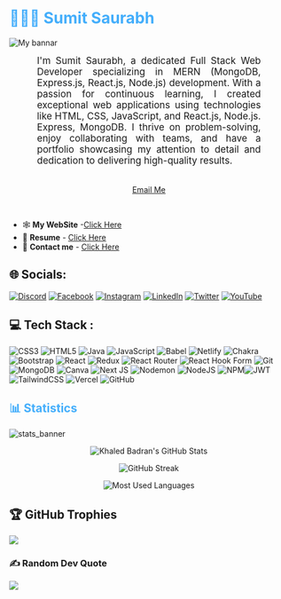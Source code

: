 <h1 style="color: #44AEFB;"> 👨🏻‍💻 Sumit Saurabh </h1>

![My bannar](https://github.com/Sumit-Saurabh98/Sumit-Saurabh98/assets/105351295/c0384855-945a-48d0-8dbe-dd364f4956bc)

<p align:"center" style="text-align: justify; margin: 0 50px; font-size: 17px;" >
   I'm Sumit Saurabh, a dedicated Full Stack Web Developer specializing in MERN (MongoDB, Express.js, React.js, Node.js) development. With a passion for continuous learning, I created exceptional web applications using technologies like HTML, CSS, JavaScript, and React.js, Node.js. Express, MongoDB.
 I thrive on problem-solving, enjoy collaborating with teams, and have a portfolio showcasing my attention to detail and dedication to delivering high-quality results. 
<br>
<br>
<div align="center">

[Email Me](mailto:sumitsaurabh112@gmail.com)
</div>
</p>    
<br/>

- 🕸️ <b>My WebSite</b> -<a href= "https://sumit-saurabh98.github.io">Click Here</a> <br/>
- 📃 <b>Resume</b> - <a href= "https://www.dropbox.com/s/6gn2ow2n6oygqgy/Sumit-Saurabh-Resume.pdf?dl=0" >Click Here</a><br/>
- 📨 <b>Contact me</b> - <a href= "https://mail.google.com/mail/u/0/?fs=1&tf=cm&source=mailto&to=sumitsaurabh112@gmail.com">Click Here</a>



<!-- Languages and Tools -->

## 🌐 Socials:
[![Discord](https://img.shields.io/badge/Discord-%237289DA.svg?logo=discord&logoColor=white)](https://discord.gg/cJs9e4ex) [![Facebook](https://img.shields.io/badge/Facebook-%231877F2.svg?logo=Facebook&logoColor=white)](https://www.facebook.com/sumit.saurabh.771) [![Instagram](https://img.shields.io/badge/Instagram-%23E4405F.svg?logo=Instagram&logoColor=white)](https://www.instagram.com/sumit_saurabh_ig/) [![LinkedIn](https://img.shields.io/badge/LinkedIn-%230077B5.svg?logo=linkedin&logoColor=white)](https://www.linkedin.com/in/sumit-saurabh-98ss/) [![Twitter](https://img.shields.io/badge/Twitter-%231DA1F2.svg?logo=Twitter&logoColor=white)](https://twitter.com/sumit_saurabh_t) [![YouTube](https://img.shields.io/badge/YouTube-%23FF0000.svg?logo=YouTube&logoColor=white)](https://www.youtube.com/@FactoMystic) 

## 💻 Tech Stack :
 ![CSS3](https://img.shields.io/badge/css3-%231572B6.svg?style=for-the-badge&logo=css3&logoColor=white) ![HTML5](https://img.shields.io/badge/html5-%23E34F26.svg?style=for-the-badge&logo=html5&logoColor=white) ![Java](https://img.shields.io/badge/java-%23ED8B00.svg?style=for-the-badge&logo=java&logoColor=white) ![JavaScript](https://img.shields.io/badge/javascript-%23323330.svg?style=for-the-badge&logo=javascript&logoColor=%23F7DF1E) ![Babel](https://img.shields.io/badge/Babel-F9DC3e?style=for-the-badge&logo=babel&logoColor=black) ![Netlify](https://img.shields.io/badge/netlify-%23000000.svg?style=for-the-badge&logo=netlify&logoColor=#00C7B7) ![Chakra](https://img.shields.io/badge/chakra-%234ED1C5.svg?style=for-the-badge&logo=chakraui&logoColor=white) ![Bootstrap](https://img.shields.io/badge/bootstrap-%23563D7C.svg?style=for-the-badge&logo=bootstrap&logoColor=white) ![React](https://img.shields.io/badge/react-%2320232a.svg?style=for-the-badge&logo=react&logoColor=%2361DAFB) ![Redux](https://img.shields.io/badge/redux-%23593d88.svg?style=for-the-badge&logo=redux&logoColor=white) ![React Router](https://img.shields.io/badge/React_Router-CA4245?style=for-the-badge&logo=react-router&logoColor=white) ![React Hook Form](https://img.shields.io/badge/React%20Hook%20Form-%23EC5990.svg?style=for-the-badge&logo=reacthookform&logoColor=white) ![Git](https://img.shields.io/badge/git-%23F05033.svg?style=for-the-badge&logo=git&logoColor=white) ![MongoDB](https://img.shields.io/badge/MongoDB-%234ea94b.svg?style=for-the-badge&logo=mongodb&logoColor=white) ![Canva](https://img.shields.io/badge/Canva-%2300C4CC.svg?style=for-the-badge&logo=Canva&logoColor=white)	![Next JS](https://img.shields.io/badge/Next-black?style=for-the-badge&logo=next.js&logoColor=white)	![Nodemon](https://img.shields.io/badge/NODEMON-%23323330.svg?style=for-the-badge&logo=nodemon&logoColor=%BBDEAD) ![NodeJS](https://img.shields.io/badge/node.js-6DA55F?style=for-the-badge&logo=node.js&logoColor=white) ![NPM](https://img.shields.io/badge/NPM-%23CB3837.svg?style=for-the-badge&logo=npm&logoColor=white)![JWT](https://img.shields.io/badge/JWT-black?style=for-the-badge&logo=JSON%20web%20tokens) ![TailwindCSS](https://img.shields.io/badge/tailwindcss-%2338B2AC.svg?style=for-the-badge&logo=tailwind-css&logoColor=white) ![Vercel](https://img.shields.io/badge/vercel-%23000000.svg?style=for-the-badge&logo=vercel&logoColor=white) ![GitHub](https://img.shields.io/badge/github-%23121011.svg?style=for-the-badge&logo=github&logoColor=white) 


<!-- Statistics -->

<h2 style="color: #44AEFB">📊 Statistics</h2>

![stats_banner](https://user-images.githubusercontent.com/78341798/194534778-d662496c-ae00-4e8d-ae9b-b90912054e7f.gif)

<!-- Begin Stats Cards -->
<!-- Resources:  -->
<!-- Github & Languages Stats: https://github.com/anuraghazra/github-readme-stats --> 
<!-- Streak Stats: https://github.com/denvercoder1/github-readme-streak-stats -->
<!-- Change the value after ?username= to your GitHub username. -->
<div class="stats" align="center">

![Khaled Badran's GitHub Stats](https://github-readme-stats.vercel.app/api?username=Sumit-Saurabh98&hide=stars&count_private=true&show_icons=true&theme=algolia&border_radius=20)

![GitHub Streak](https://streak-stats.demolab.com?user=Sumit-Saurabh98&count_private=true&theme=algolia&border_radius=20)

<!-- ![Most Used Languages](https://github-readme-stats.vercel.app/api/top-langs/?username=KhaledBadranDev&show_icons=true&theme=algolia&border_radius=20) -->
    
<!-- compact programming languages layout -->
![Most Used Languages](https://github-readme-stats.vercel.app/api/top-langs/?username=Sumit-Saurabh98&layout=compact&show_icons=true&theme=algolia&border_radius=20)
</div>

## 🏆 GitHub Trophies 
![](https://github-profile-trophy.vercel.app/?username=sumit-saurabh98&theme=onedark&no-frame=false&no-bg=true&margin-w=4)

### ✍️ Random Dev Quote
![](https://quotes-github-readme.vercel.app/api?type=horizontal&theme=radical)

<!--  End Stats Cards -->


<!-- 
🔗 Links 🔗
- My GitHub Portfolio Page:
https://github.com/ProgrammingGym
- My Github README Code:
https://raw.githubusercontent.com/Pro...
- Youtube Cards:
https://github.com/DenverCoder1/githu...
- Youtube Buttons / Badges :
https://github.com/DenverCoder1/custo...
- Github & Languages Stats Cards:
https://github.com/anuraghazra/github...
- Streak Stats Card:
https://github.com/denvercoder1/githu...
- README Web App Generator 1:
https://rahuldkjain.github.io/gh-prof...
- README Web App Generator 2:
https://arturssmirnovs.github.io/gith...
- SVG Icons Resource1:
https://devicon.dev/
- SVG Icons Resource2:
https://cdn.jsdelivr.net/npm/simple-i...
- SVG Icons Resource3:
https://www.svgrepo.com/
-->
